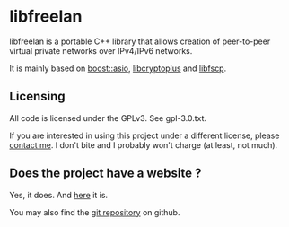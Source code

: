 libfreelan
==========

libfreelan is a portable C++ library that allows creation of peer-to-peer virtual private networks over IPv4/IPv6 networks.

It is mainly based on [boost::asio](http://www.boost.org/doc/libs/1_46_1/doc/html/boost_asio.html), [libcryptoplus](https://github.com/freelan-developers/libcryptoplus) and [libfscp](https://github.com/freelan-developers/libfscp).

Licensing
---------

All code is licensed under the GPLv3. See gpl-3.0.txt.

If you are interested in using this project under a different license, please [contact me](mailto:julien.kauffmann__AT__freelan.org). I don't bite and I probably won't charge (at least, not much).

Does the project have a website ?
---------------------------------

Yes, it does. And [here](http://www.freelan.org/index.php) it is. 

You may also find the [git repository](https://github.com/freelan-developers/libfreelan) on github.

